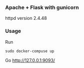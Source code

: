 ### Apache + Flask with gunicorn

httpd version 2.4.48

### Usage
Run
```
sudo docker-compuse up
```

Go http://127.0.0.1:9093/
